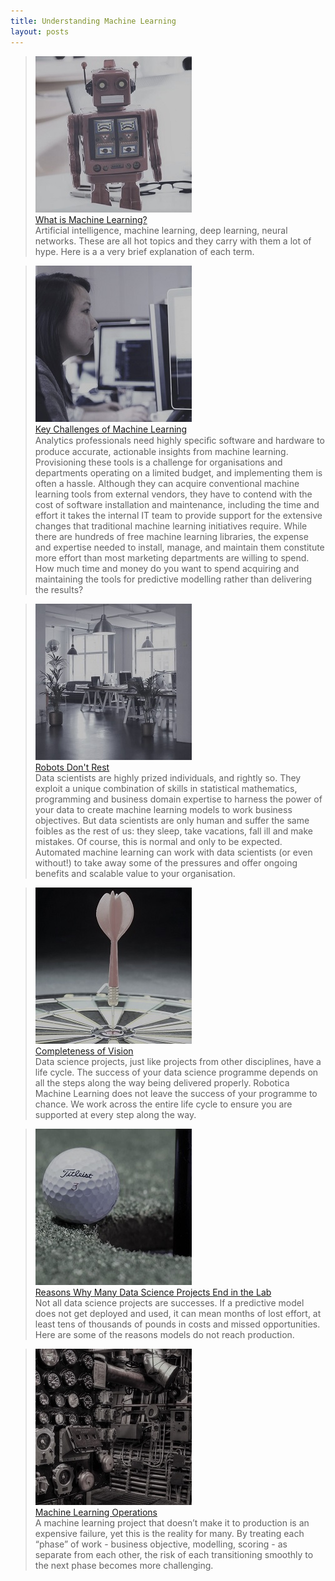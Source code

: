 ```yaml
---
title: Understanding Machine Learning
layout: posts
---
```



>![Robot toy](/img/robot-toy-small.jpeg) <br />
>[What is Machine Learning?](/posts/what-is-machine-learning.html) <br />
>Artificial intelligence, machine learning, deep learning, neural networks. These are all hot topics and they carry with them a lot of hype. Here is a a very brief explanation of each term.


>![Analysts](/img/computer-users-small.jpg) <br />
>[Key Challenges of Machine Learning](/posts/key-challenges-of-machine-learning.html) <br />
>Analytics professionals need highly speciﬁc software and hardware to produce accurate, actionable insights from machine learning. Provisioning these tools is a challenge for organisations and departments operating on a limited budget, and implementing them is often a hassle. Although they can acquire conventional machine learning tools from external vendors, they have to contend with the cost of software installation and maintenance, including the time and effort it takes the internal IT team to provide support for the extensive changes that traditional machine learning initiatives require. While there are hundreds of free machine learning libraries, the expense and expertise needed to install, manage, and maintain them constitute more effort than most marketing departments are willing to spend. How much time and money do you want to spend acquiring and maintaining the tools for predictive modelling rather than delivering the results?


>![Empty office](/img/empty-office-small.jpeg) <br />
>[Robots Don't Rest](/posts/robots-dont-rest.html) <br />
>Data scientists are highly prized individuals, and rightly so. They exploit a unique combination of skills in statistical mathematics, programming and business domain expertise to harness the power of your data to create machine learning models to work business objectives. But data scientists are only human and suffer the same foibles as the rest of us: they sleep, take vacations, fall ill and make mistakes. Of course, this is normal and only to be expected. Automated machine learning can work with data scientists (or even without!) to take away some of the pressures and offer ongoing benefits and scalable value to your organisation.


>![Bullseye](/img/dart-small.jpeg) <br />
>[Completeness of Vision](/posts/completeness-of-vision.html) <br />
>Data science projects, just like projects from other disciplines, have a life cycle. The success of your data science programme depends on all the steps along the way being delivered properly. Robotica Machine Learning does not leave the success of your programme to chance. We work across the entire life cycle to ensure you are supported at every step along the way.


>![Golf](/img/golf-small.jpeg) <br />
>[Reasons Why Many Data Science Projects End in the Lab](/posts/reasons-why-many-data-science-programmes-end-in-the-lab.html) <br />
>Not all data science projects are successes. If a predictive model does not get deployed and used, it can mean months of lost effort, at least tens of thousands of pounds in costs and missed opportunities. Here are some of the reasons models do not reach production.


>![Machine](/img/machine-small.jpeg) <br />
>[Machine Learning Operations](/posts/machine-learning-ops.html) <br />
>A machine learning project that doesn’t make it to production is an expensive failure, yet this is the reality for many. By treating each “phase” of work - business objective, modelling, scoring - as separate from each other, the risk of each transitioning smoothly to the next phase becomes more challenging.